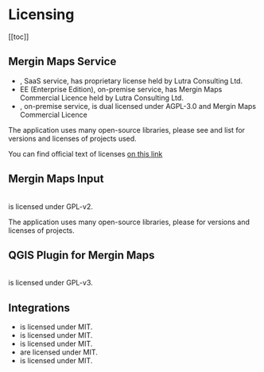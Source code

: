 # Licensing

[[toc]]

## Mergin Maps Service

* <AppDomainNameLink desc="Mergin Maps Cloud" />, SaaS <MainPlatformName /> service, has proprietary license held by Lutra Consulting Ltd.
* <MainPlatformName /> EE (Enterprise Edition), on-premise <MainPlatformName /> service, has Mergin Maps Commercial Licence held by Lutra Consulting Ltd.
* <GitHubRepo id="MerginMaps/mergin" desc="Mergin Maps CE (Community Edition)" />, on-premise <MainPlatformName /> service, is dual licensed under AGPL-3.0 and Mergin Maps Commercial Licence

The application uses many open-source libraries, please see <GitHubRepo id="MerginMaps/mergin/blob/master/server/Pipfile" desc="this" /> and <GitHubRepo id="MerginMaps/mergin/blob/master/web-app/package.json" desc="this" /> list for versions and licenses of projects used.

You can find official text of licenses [on this link](https://merginmaps.com/licenses)

## Mergin Maps Input
<br />
<GitHubRepo id="MerginMaps/input" desc="Mergin Maps Input" /> is licensed under GPL-v2. 

The application uses many open-source libraries, please <GitHubRepo id="MerginMaps/input-sdk/blob/master/vcpkg.json" desc="see this list" /> for versions and licenses of projects.

## QGIS Plugin for Mergin Maps
<br />
<GitHubRepo id="MerginMaps/qgis-mergin-plugin" desc="QGIS Plugin for Mergin Maps" /> is licensed under GPL-v3.

## Integrations

* <GitHubRepo id="MerginMaps/mergin-py-client" desc="Mergin Maps Python Client/Module" /> is licensed under MIT. 
* <GitHubRepo id="MerginMaps/mergin-cpp-client" desc="Mergin Maps C++ Client/Module" /> is licensed under MIT.  
* <GitHubRepo id="MerginMaps/mergin-media-sync" desc="Mergin Maps Media Synchronisation" /> is licensed under MIT. 
* <GitHubRepo id="MerginMaps/mergin-work-packages" desc="Mergin Maps Work Packages" /> are licensed under MIT. 
* <GitHubRepo id="MerginMaps/mergin-db-sync" desc="Mergin Maps Database Synchronisation" /> is licensed under MIT. 
